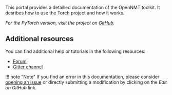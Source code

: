 This portal provides a detailled documentation of the OpenNMT toolkit. It desribes how to use the Torch project and how it works.

*For the PyTorch version, visit the project on [GitHub](https://github.com/OpenNMT/OpenNMT-py).*

## Additional resources

You can find additional help or tutorials in the following resources:

* [Forum](http://forum.opennmt.net/)
* [Gitter channel](https://gitter.im/OpenNMT/openmt)

!!! note "Note"
    If you find an error in this documentation, please consider [opening an issue](https://github.com/OpenNMT/OpenNMT/issues/new) or directly submitting a modification by clicking on the *Edit on GitHub* link.
